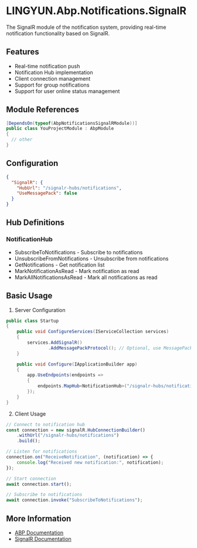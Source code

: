 # LINGYUN.Abp.Notifications.SignalR

The SignalR module of the notification system, providing real-time notification functionality based on SignalR.

## Features

* Real-time notification push
* Notification Hub implementation
* Client connection management
* Support for group notifications
* Support for user online status management

## Module References

```csharp
[DependsOn(typeof(AbpNotificationsSignalRModule))]
public class YouProjectModule : AbpModule
{
  // other
}
```

## Configuration

```json
{
  "SignalR": {
    "HubUrl": "/signalr-hubs/notifications",
    "UseMessagePack": false
  }
}
```

## Hub Definitions

### NotificationHub

* SubscribeToNotifications - Subscribe to notifications
* UnsubscribeFromNotifications - Unsubscribe from notifications
* GetNotifications - Get notification list
* MarkNotificationAsRead - Mark notification as read
* MarkAllNotificationsAsRead - Mark all notifications as read

## Basic Usage

1. Server Configuration
```csharp
public class Startup
{
    public void ConfigureServices(IServiceCollection services)
    {
        services.AddSignalR()
                .AddMessagePackProtocol(); // Optional, use MessagePack protocol
    }

    public void Configure(IApplicationBuilder app)
    {
        app.UseEndpoints(endpoints =>
        {
            endpoints.MapHub<NotificationHub>("/signalr-hubs/notifications");
        });
    }
}
```

2. Client Usage
```javascript
// Connect to notification hub
const connection = new signalR.HubConnectionBuilder()
    .withUrl("/signalr-hubs/notifications")
    .build();

// Listen for notifications
connection.on("ReceiveNotification", (notification) => {
    console.log("Received new notification:", notification);
});

// Start connection
await connection.start();

// Subscribe to notifications
await connection.invoke("SubscribeToNotifications");
```

## More Information

* [ABP Documentation](https://docs.abp.io)
* [SignalR Documentation](https://docs.microsoft.com/aspnet/core/signalr)
